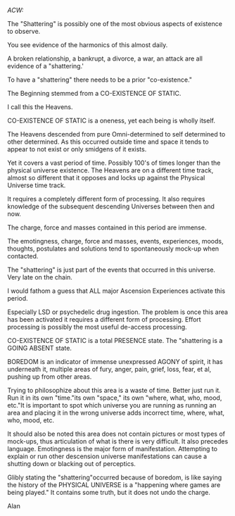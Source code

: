 _ACW:_

The "Shattering" is possibly one of the most obvious aspects of
existence to observe.

You see evidence of the harmonics of this almost daily.

A broken relationship, a bankrupt, a divorce, a war, an attack
are all evidence of a "shattering.'

To have a "shattering" there needs to be a prior "co-existence."

The Beginning stemmed from a CO-EXISTENCE OF STATIC.

I call this the Heavens.

CO-EXISTENCE OF STATIC is a oneness, yet each being is wholly
itself.

The Heavens descended from pure Omni-determined to self
determined to other determined.  As this occurred outside time and
space it tends to appear to not exist or only smidgens of it exists.

Yet it covers a vast period of time.  Possibly 100's of times
longer than the physical universe existence.  The Heavens are on a
different time track, almost so different that it opposes and locks up
against the Physical Universe time track.

It requires a completely different form of processing.  It also
requires knowledge of the subsequent descending Universes between then
and now.

The charge, force and masses contained in this period are
immense.

The emotingness, charge, force and masses, events, experiences,
moods, thoughts, postulates and solutions tend to spontaneously
mock-up when contacted.

The "shattering" is just part of the events that occurred in this
universe.  Very late on the chain.

I would fathom a guess that ALL major Ascension Experiences
activate this period.

Especially LSD or psychedelic drug ingestion.  The problem is
once this area has been activated it requires a different form of
processing.  Effort processing is possibly the most useful de-access
processing.

CO-EXISTENCE OF STATIC is a total PRESENCE state.  The
"shattering is a GOING ABSENT state.

BOREDOM is an indicator of immense unexpressed AGONY of spirit,
it has underneath it, multiple areas of fury, anger, pain, grief,
loss, fear, et al, pushing up from other areas.

Trying to philosophize about this area is a waste of time.
Better just run it.  Run it in its own "time."its own "space," its own
"where, what, who, mood, etc."It is important to spot which universe
you are running as running an area and placing it in the wrong
universe adds incorrect time, where, what, who, mood, etc.

It should also be noted this area does not contain pictures or
most types of mock-ups, thus articulation of what is there is very
difficult.  It also precedes language.  Emotingness is the major form
of manifestation.  Attempting to explain or run other descension
universe manifestations can cause a shutting down or blacking out of
perceptics.

Glibly stating the "shattering"occurred because of boredom, is
like saying the history of the PHYSICAL UNIVERSE is a "happening where
games are being played." It contains some truth, but it does not undo
the charge.

Alan
